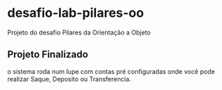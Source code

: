 # desafio-lab-pilares-oo
Projeto do desafio Pilares da Orientação a Objeto

## Projeto Finalizado
o sistema roda num lupe com contas pré configuradas onde você pode realizar Saque, Deposito ou Transferencia.